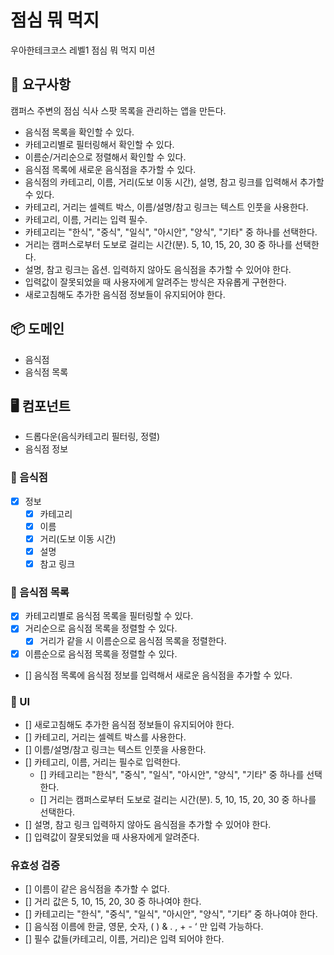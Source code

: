 # 점심 뭐 먹지

우아한테크코스 레벨1 점심 뭐 먹지 미션

## 🎯 요구사항

캠퍼스 주변의 점심 식사 스팟 목록을 관리하는 앱을 만든다.

- 음식점 목록을 확인할 수 있다.
- 카테고리별로 필터링해서 확인할 수 있다.
- 이름순/거리순으로 정렬해서 확인할 수 있다.
- 음식점 목록에 새로운 음식점을 추가할 수 있다.
- 음식점의 카테고리, 이름, 거리(도보 이동 시간), 설명, 참고 링크를 입력해서 추가할 수 있다.
- 카테고리, 거리는 셀렉트 박스, 이름/설명/참고 링크는 텍스트 인풋을 사용한다.
- 카테고리, 이름, 거리는 입력 필수.
- 카테고리는 "한식", "중식", "일식", "아시안", "양식", "기타" 중 하나를 선택한다.
- 거리는 캠퍼스로부터 도보로 걸리는 시간(분). 5, 10, 15, 20, 30 중 하나를 선택한다.
- 설명, 참고 링크는 옵션. 입력하지 않아도 음식점을 추가할 수 있어야 한다.
- 입력값이 잘못되었을 때 사용자에게 알려주는 방식은 자유롭게 구현한다.
- 새로고침해도 추가한 음식점 정보들이 유지되어야 한다.

## 📦 도메인

- 음식점
- 음식점 목록

## 🖥️ 컴포넌트

- 드롭다운(음식카테고리 필터링, 정렬)
- 음식점 정보

### 📂 음식점

- [x] 정보
  - [x] 카테고리
  - [x] 이름
  - [x] 거리(도보 이동 시간)
  - [x] 설명
  - [x] 참고 링크

### 📂 음식점 목록

- [x] 카테고리별로 음식점 목록을 필터링할 수 있다.
- [x] 거리순으로 음식점 목록을 정렬할 수 있다.
  - [x] 거리가 같을 시 이름순으로 음식점 목록을 정렬한다.
- [x] 이름순으로 음식점 목록을 정렬할 수 있다.
- [] 음식점 목록에 음식점 정보를 입력해서 새로운 음식점을 추가할 수 있다.

### 📂 UI

- [] 새로고침해도 추가한 음식점 정보들이 유지되어야 한다.
- [] 카테고리, 거리는 셀렉트 박스를 사용한다.
- [] 이름/설명/참고 링크는 텍스트 인풋을 사용한다.
- [] 카테고리, 이름, 거리는 필수로 입력한다.
  - [] 카테고리는 "한식", "중식", "일식", "아시안", "양식", "기타" 중 하나를 선택한다.
  - [] 거리는 캠퍼스로부터 도보로 걸리는 시간(분). 5, 10, 15, 20, 30 중 하나를 선택한다.
- [] 설명, 참고 링크 입력하지 않아도 음식점을 추가할 수 있어야 한다.
- [] 입력값이 잘못되었을 때 사용자에게 알려준다.

### 유효성 검증

- [] 이름이 같은 음식점을 추가할 수 없다.
- [] 거리 값은 5, 10, 15, 20, 30 중 하나여야 한다.
- [] 카테고리는 "한식", "중식", "일식", "아시안", "양식", "기타” 중 하나여야 한다.
- [] 음식점 이름에 한글, 영문, 숫자, ( ) & . , + - ‘ 만 입력 가능하다.
- [] 필수 값들(카테고리, 이름, 거리)은 입력 되어야 한다.
